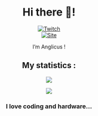 <h1 align="center">Hi there 👋!</h1>
<div align="center">  <a href="https://twitch.tv/anglicusme" target="_blank"><img src="https://img.shields.io/badge/Twitch-9146FF?style=for-the-badge&logo=twitch&logoColor=white" alt="Twitch" /></a>  <br />  <a href="https://anglicus.github.io" target="_blank"><img src="https://img.shields.io/badge/website-000000?style=for-the-badge&logo=About.me&logoColor=white" alt="Site" /></a>
</div>
<p align="center">I’m Anglicus !</p>
<h2 align="center">My statistics :</h2>
<a href="#"><p align="center"><img src="https://github-readme-stats.vercel.app/api?username=anglicus-eu&theme=material-palenight&show_icons=true"></p></a>
<a href="#"><p align="center"><img src="https://github-readme-stats.vercel.app/api/top-langs/?username=anglicus-eu&layout=compact&theme=material-palenight"></p></a>
<h3 align="center">I love coding and hardware...</h3>
